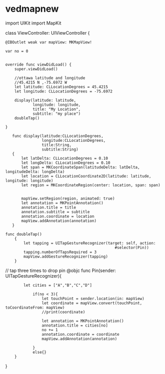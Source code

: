# vedmapnew
import UIKit
import MapKit

class ViewController: UIViewController {

    @IBOutlet weak var mapView: MKMapView!
    
    var no = 0
  
    
    override func viewDidLoad() {
        super.viewDidLoad()
        
        //ottawa latitude and longitude
        //45.4215 N ,-75.6972 W
        let latitude: CLLocationDegrees = 45.4215
        let longitude: CLLocationDegrees = -75.6972
               
        display(latitude: latitude,
                longitude: longitude,
                title: "My Location",
                subtitle: "my place")
        doubleTap()
        
    }
    
       func display(latitude:CLLocationDegrees,
                    longitude:CLLocationDegrees,
                    title:String,
                    subtitle:String)
       {
           let latDelta: CLLocationDegrees = 0.10
           let longDelta: CLLocationDegrees = 0.10
           let span = MKCoordinateSpan(latitudeDelta: latDelta, longitudeDelta: longDelta)
           let location = CLLocationCoordinate2D(latitude: latitude, longitude: longitude)
           let region = MKCoordinateRegion(center: location, span: span)
           
    
           mapView.setRegion(region, animated: true)
           let annotation = MKPointAnnotation()
           annotation.title = title
           annotation.subtitle = subtitle
           annotation.coordinate = location
           mapView.addAnnotation(annotation)
       }

    func doubleTap()
        {
            let tapping = UITapGestureRecognizer(target: self, action:
                                                    #selector(Pin))
            tapping.numberOfTapsRequired = 3
            mapView.addGestureRecognizer(tapping)
        }
// tap three times to drop pin
        @objc func Pin(sender: UITapGestureRecognizer){
            
            let cities = ["A","B","C","D"]
            
                if(no < 3){
                    let touchPoint = sender.location(in: mapView)
                    let coordinate = mapView.convert(touchPoint, toCoordinateFrom: mapView)
                    //print(coordinate)
                   
                    let annotation = MKPointAnnotation()
                    annotation.title = cities[no]
                    no += 1
                    annotation.coordinate = coordinate
                    mapView.addAnnotation(annotation)

                }
                else{}
        }
}


